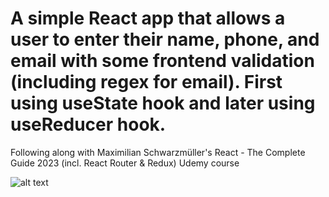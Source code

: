 # A simple React app that allows a user to enter their name, phone, and email with some frontend validation (including regex for email). First using useState hook and later using useReducer hook.

Following along with Maximilian Schwarzmüller's React - The Complete Guide 2023 (incl. React Router & Redux) Udemy course

![alt text](https://github.com/dmackeyward/react-forms/blob/master/screenshots/1.jpg?raw=true)

